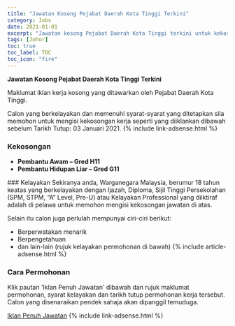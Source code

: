 ```yaml
---
title: "Jawatan Kosong Pejabat Daerah Kota Tinggi Terkini" 
category: Jobs 
date: 2021-01-01 
excerpt: "Jawatan kosong Pejabat Daerah Kota Tinggi terkini untuk kekosongan Pembantu Awam – Gred H11,Pembantu Hidupan Liar – Gred G11" 
tags: [Johor] 
toc: true 
toc_label: TOC 
toc_icon: "fire" 
--- 
```


**Jawatan Kosong Pejabat Daerah Kota Tinggi Terkini**

Maklumat iklan kerja kosong yang ditawarkan oleh Pejabat Daerah Kota Tinggi. 

Calon yang berkelayakan dan memenuhi syarat-syarat yang ditetapkan sila memohon untuk mengisi kekosongan kerja seperti yang diiklankan dibawah sebelum Tarikh Tutup: 03 Januari 2021. 
{% include link-adsense.html %} 
### Kekosongan 
<ul>
<li><b>Pembantu Awam &#8211; Gred H11</b></li>
<li><strong>Pembantu Hidupan Liar &#8211; Gred G11</strong></li>
</ul> 
### Kelayakan 
Sekiranya anda, Warganegara Malaysia, berumur 18 tahun keatas yang berkelayakan dengan Ijazah, Diploma, Sijil Tinggi Persekolahan (SPM, STPM, “A” Level, Pre-U) atau Kelayakan Professional yang diiktiraf adalah di pelawa untuk memohon mengisi kekosongan jawatan di atas.

Selain itu calon juga perlulah mempunyai ciri-ciri berikut:
- Berperwatakan menarik
- Berpengetahuan
- dan lain-lain (rujuk kelayakan permohonan di bawah) 
{% include article-adsense.html %} 
### Cara Permohonan 
Klik pautan 'Iklan Penuh Jawatan' dibawah dan rujuk maklumat permohonan, syarat kelayakan dan tarikh tutup permohonan kerja tersebut.
Calon yang disenaraikan pendek sahaja akan dipanggil temuduga.

<a href="http://infokerjaya.org/wp-content/uploads/2020/12/Pejabat-Daerah-Kota-Tinggi.pdf" class="btn btn--info" target="_blank" rel="nofollow noopenner">Iklan Penuh Jawatan</a> 
{% include link-adsense.html %} 